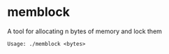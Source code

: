 memblock
========

A tool for allocating n bytes of memory and lock them

    Usage: ./memblock <bytes>


